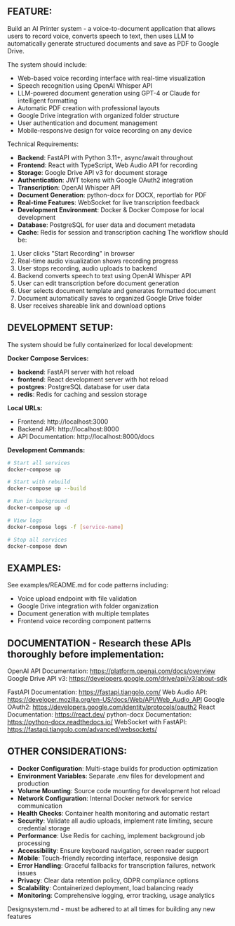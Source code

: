 ## FEATURE:

Build an AI Printer system - a voice-to-document application that allows users to record voice, converts speech to text, then uses LLM to automatically generate structured documents and save as PDF to Google Drive.

The system should include:
- Web-based voice recording interface with real-time visualization
- Speech recognition using OpenAI Whisper API
- LLM-powered document generation using GPT-4 or Claude for intelligent formatting
- Automatic PDF creation with professional layouts
- Google Drive integration with organized folder structure
- User authentication and document management
- Mobile-responsive design for voice recording on any device

Technical Requirements:
- **Backend**: FastAPI with Python 3.11+, async/await throughout
- **Frontend**: React with TypeScript, Web Audio API for recording
- **Storage**: Google Drive API v3 for document storage
- **Authentication**: JWT tokens with Google OAuth2 integration
- **Transcription**: OpenAI Whisper API
- **Document Generation**: python-docx for DOCX, reportlab for PDF
- **Real-time Features**: WebSocket for live transcription feedback
- **Development Environment**: Docker & Docker Compose for local development
- **Database**: PostgreSQL for user data and document metadata
- **Cache**: Redis for session and transcription caching
The workflow should be:
1. User clicks "Start Recording" in browser
2. Real-time audio visualization shows recording progress  
3. User stops recording, audio uploads to backend
4. Backend converts speech to text using OpenAI Whisper API
5. User can edit transcription before document generation
6. User selects document template and generates formatted document
7. Document automatically saves to organized Google Drive folder
8. User receives shareable link and download options

## DEVELOPMENT SETUP:

The system should be fully containerized for local development:

**Docker Compose Services:**
- **backend**: FastAPI server with hot reload
- **frontend**: React development server with hot reload
- **postgres**: PostgreSQL database for user data
- **redis**: Redis for caching and session storage

**Local URLs:**
- Frontend: http://localhost:3000
- Backend API: http://localhost:8000
- API Documentation: http://localhost:8000/docs

**Development Commands:**
```bash
# Start all services
docker-compose up

# Start with rebuild
docker-compose up --build

# Run in background
docker-compose up -d

# View logs
docker-compose logs -f [service-name]

# Stop all services
docker-compose down
```
## EXAMPLES:

See examples/README.md for code patterns including:
- Voice upload endpoint with file validation
- Google Drive integration with folder organization  
- Document generation with multiple templates
- Frontend voice recording component patterns

## DOCUMENTATION - Research these APIs thoroughly before implementation:

OpenAI API Documentation: https://platform.openai.com/docs/overview
Google Drive API v3: https://developers.google.com/drive/api/v3/about-sdk

FastAPI Documentation: https://fastapi.tiangolo.com/
Web Audio API: https://developer.mozilla.org/en-US/docs/Web/API/Web_Audio_API
Google OAuth2: https://developers.google.com/identity/protocols/oauth2
React Documentation: https://react.dev/
python-docx Documentation: https://python-docx.readthedocs.io/
WebSocket with FastAPI: https://fastapi.tiangolo.com/advanced/websockets/

## OTHER CONSIDERATIONS:
- **Docker Configuration**: Multi-stage builds for production optimization
- **Environment Variables**: Separate .env files for development and production
- **Volume Mounting**: Source code mounting for development hot reload
- **Network Configuration**: Internal Docker network for service communication
- **Health Checks**: Container health monitoring and automatic restart
- **Security**: Validate all audio uploads, implement rate limiting, secure credential storage
- **Performance**: Use Redis for caching, implement background job processing
- **Accessibility**: Ensure keyboard navigation, screen reader support
- **Mobile**: Touch-friendly recording interface, responsive design
- **Error Handling**: Graceful fallbacks for transcription failures, network issues
- **Privacy**: Clear data retention policy, GDPR compliance options
- **Scalability**: Containerized deployment, load balancing ready
- **Monitoring**: Comprehensive logging, error tracking, usage analytics

Designsystem.md - must be adhered to at all times for building any new features